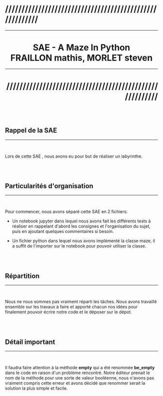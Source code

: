 # <div align="left">////////////////////////////////////////////////////////</div>

<hr>

# <div align="center"><b>SAE - A Maze In Python <br> FRAILLON mathis, MORLET steven</b></div>

<hr>

# <div align="right">////////////////////////////////////////////////////////</div>

<br>
<br>

## Rappel de la SAE
---

<br>

Lors de cette SAE , nous avons eu pour but de réaliser un labyrinthe.

<br>
<br>

## Particularités d'organisation
---

<br>

Pour commencer, nous avons séparé cette SAE en 2 fichiers:

- Un notebook jupyter dans lequel nous avons fait les différents tests à réaliser en rappelant d'abord les consignes et l'organisation du sujet, puis en ajoutant quelques commentaires si besoin.

- Un fichier python dans lequel nous avons implémenté la classe maze, il a suffit de l'importer sur le notebook pour pouvoir utiliser la classe.

<br>
<br>

## Répartition
---

<br>

Nous ne nous sommes pas vraiment réparti les tâches. Nous avons travaillé ensemble sur les travaux à faire et apporté chacun nos idées pour finalement pouvoir écrire notre code et le déposer sur le dépot.

<br>
<br>

## Détail important
---

<br>

Il faudra faire attention à la méthode **empty** qui a été renommée **be_empty** dans le code en raison d'un problème rencontré. Notre éditeur prenait le nom de la méthode pour une sorte de valeur booléenne, nous n'avons pas vraiment compris cette erreur et avons décidé que renommer serait la solution la plus simple et facile.